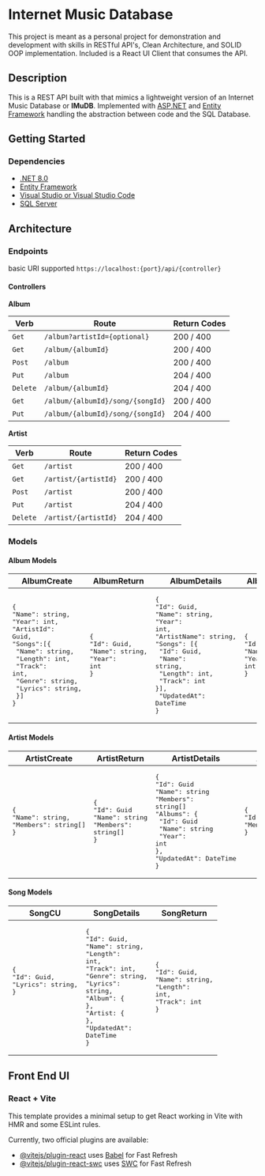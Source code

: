 # Internet Music Database

This project is meant as a personal project for demonstration and development with skills in RESTful API's, Clean Architecture, and SOLID OOP implementation.
Included is a React UI Client that consumes the API.

## Description

This is a REST API built with that mimics a lightweight version of an Internet Music Database or **IMuDB**. Implemented with [ASP.NET](https://learn.microsoft.com/en-us/aspnet/core/?view=aspnetcore-8.0) and [Entity Framework](https://learn.microsoft.com/en-us/ef/) handling the abstraction between code and the SQL Database.

## Getting Started

### Dependencies

- [.NET 8.0](https://dotnet.microsoft.com/en-us/download/dotnet/8.0)
- [Entity Framework](https://learn.microsoft.com/en-us/ef/core/get-started/overview/install)
- [Visual Studio or Visual Studio Code](https://visualstudio.microsoft.com/downloads/)
- [SQL Server](https://www.microsoft.com/en-us/sql-server/sql-server-downloads)

## Architecture

### Endpoints

basic URI supported `https://localhost:{port}/api/{controller}`

#### Controllers

**Album**

| Verb     | Route                            | Return Codes |
| -------- | -------------------------------- | ------------ |
| `Get`    | `/album?artistId={optional}`     | 200 / 400    |
| `Get`    | `/album/{albumId}`               | 200 / 400    |
| `Post`   | `/album`                         | 200 / 400    |
| `Put`    | `/album`                         | 204 / 400    |
| `Delete` | `/album/{albumId}`               | 204 / 400    |
| `Get`    | `/album/{albumId}/song/{songId}` | 200 / 400    |
| `Put`    | `/album/{albumId}/song/{songId}` | 204 / 400    |

**Artist**

| Verb     | Route                | Return Codes |
| -------- | -------------------- | ------------ |
| `Get`    | `/artist`            | 200 / 400    |
| `Get`    | `/artist/{artistId}` | 200 / 400    |
| `Post`   | `/artist`            | 200 / 400    |
| `Put`    | `/artist`            | 204 / 400    |
| `Delete` | `/artist/{artistId}` | 204 / 400    |


### Models

#### Album Models

| AlbumCreate                                                                                                                                                                                        | AlbumReturn                                                        | AlbumDetails                                                                                                                                                                                                         | AlbumUpdate                                                        |
| -------------------------------------------------------------------------------------------------------------------------------------------------------------------------------------------------- | ------------------------------------------------------------------ | -------------------------------------------------------------------------------------------------------------------------------------------------------------------------------------------------------------------- | ------------------------------------------------------------------ |
| <pre>{<br>"Name": string,<br>"Year": int,<br>"ArtistId": Guid,<br>"Songs":[{<br> "Name": string,<br> "Length": int,<br> "Track": int,<br> "Genre": string,<br> "Lyrics": string,<br> }]<br>}</pre> | <pre>{<br>"Id": Guid,<br>"Name": string,<br>"Year": int<br>}</pre> | <pre>{<br>"Id": Guid,<br>"Name": string,<br>"Year": int,<br>"ArtistName": string,<br>"Songs": [{<br> "Id": Guid,<br> "Name": string,<br> "Length": int,<br> "Track": int<br>}],<br> "UpdatedAt": DateTime<br>}</pre> | <pre>{<br>"Id": Guid,<br>"Name": string,<br>"Year": int<br>}</pre> |

#### Artist Models

| ArtistCreate                                                | ArtistReturn                                                             | ArtistDetails                                                                                                                                                            | ArtistUpdate                                           |
| ----------------------------------------------------------- | ------------------------------------------------------------------------ | ------------------------------------------------------------------------------------------------------------------------------------------------------------------------ | ------------------------------------------------------ |
| <pre>{<br>"Name": string,<br>"Members": string[]<br>}</pre> | <pre>{<br>"Id": Guid<br>"Name": string<br>"Members": string[]<br>}</pre> | <pre>{<br>"Id": Guid<br>"Name": string<br>"Members": string[]<br>"Albums": {<br> "Id": Guid<br> "Name": string<br> "Year": int<br>},<br>"UpdatedAt": DateTime<br>}</pre> | <pre>{<br>"Id": Guid<br>"Members": string[]<br>}</pre> |

#### Song Models

| SongCU                                           | SongDetails                                                                                                                                                                                      | SongReturn                                                                      |
| ---------------------------------------------------- | ------------------------------------------------------------------------------------------------------------------------------------------------------------------------------------------------ | ------------------------------------------------------------------------------- |
| <pre>{<br>"Id": Guid,<br>"Lyrics": string,<br>}<pre> | <pre>{<br>"Id": Guid,<br>"Name": string,<br>"Length": int,<br>"Track": int,<br>"Genre": string,<br>"Lyrics": string,<br>"Album": {<br>},<br>"Artist: {<br>},<br>"UpdatedAt": DateTime<br>}</pre> | <pre>{<br>"Id": Guid,<br>"Name": string,<br>"Length": int,<br>"Track": int<br>} |


## Front End UI
### React + Vite

This template provides a minimal setup to get React working in Vite with HMR and some ESLint rules.

Currently, two official plugins are available:

- [@vitejs/plugin-react](https://github.com/vitejs/vite-plugin-react/blob/main/packages/plugin-react/README.md) uses [Babel](https://babeljs.io/) for Fast Refresh
- [@vitejs/plugin-react-swc](https://github.com/vitejs/vite-plugin-react-swc) uses [SWC](https://swc.rs/) for Fast Refresh
